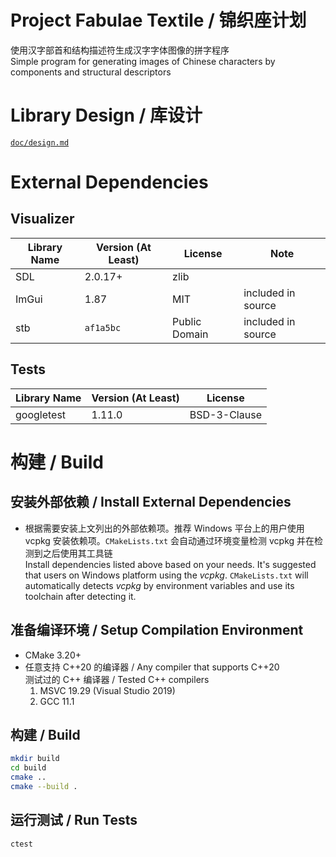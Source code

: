 # Project Fabulae Textile / 锦织座计划
使用汉字部首和结构描述符生成汉字字体图像的拼字程序  
Simple program for generating images of Chinese characters by components and structural descriptors

# Library Design / 库设计
[`doc/design.md`](doc/design.md)

# External Dependencies
## Visualizer
| Library Name | Version (At Least) | License | Note |
|---|---|---|---|
| SDL | 2.0.17+ | zlib |  |
| ImGui | 1.87 | MIT | included in source |
| stb | `af1a5bc` | Public Domain | included in source |
## Tests
| Library Name | Version (At Least) | License |
|---|---|---|
| googletest | 1.11.0 | BSD-3-Clause |

# 构建 / Build
## 安装外部依赖 / Install External Dependencies
- 根据需要安装上文列出的外部依赖项。推荐 Windows 平台上的用户使用 vcpkg 安装依赖项。`CMakeLists.txt` 会自动通过环境变量检测 vcpkg 并在检测到之后使用其工具链  
  Install dependencies listed above based on your needs. It's suggested that users on Windows platform using the *vcpkg*. `CMakeLists.txt` will automatically detects *vcpkg* by environment variables and use its toolchain after detecting it.
## 准备编译环境 / Setup Compilation Environment
- CMake 3.20+
- 任意支持 C++20 的编译器 / Any compiler that supports C++20  
  测试过的 C++ 编译器 / Tested C++ compilers
  1. MSVC 19.29 (Visual Studio 2019)
  2. GCC 11.1

## 构建 / Build
``` sh
mkdir build
cd build
cmake ..
cmake --build .
```
## 运行测试 / Run Tests
``` sh
ctest
```
